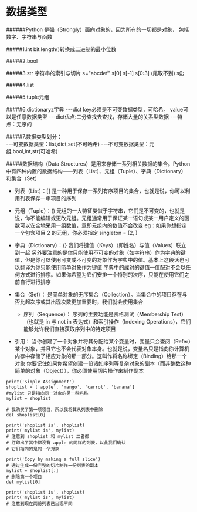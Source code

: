 # 数据类型
######Python 是强（Strongly）面向对象的，因为所有的一切都是对象， 包括数字、字符串与函数

#####1.int
bit.length()转换成二进制的最小位数

#####2.bool

#####3.str
字符串的索引与切片
s="abcdef"
s[0]  s[-1]
s[0:3] (尾取不到)
s[0:](全取)

#####4.list

#####5.tuple元组

#####6.dictionaryz字典
---dict key必须是不可变数据类型，可哈希。 value可以是任意数据类型
---dict优点:二分查找去查找，存储大量的关系型数据
---特点：无序的

#####7.数据类型划分：   
---可变数据类型：list,dict,set(不可哈希)
---不可变数据类型：元组,bool,int,str(可哈希)


#####数据结构（Data Structures）是用来存储一系列相关数据的集合。Python 中有四种内置的数据结构——列表（List）、元组（Tuple）、字典（Dictionary）和集合（Set）

- 列表（List）：[]
  是一种用于保存一系列有序项目的集合，也就是说，你可以利用列表保存一串项目的序列

- 元组（Tuple）：()
  元组的一大特征类似于字符串，它们是不可变的，也就是说，你不能编辑或更改元组。元组通常用于保证某一语句或某一用户定义的函数可以安全地采用一组数值，意即元组内的数值不会改变
  eg：如果你想指定一个包含项目 2 的元组，你必须指定 singleton = (2, )
  
- 字典（Dictionary）：{}
  我们将键值（Keys）（即姓名）与值（Values）联立到一起
  另外要注意的是你只能使用不可变的对象（如字符串）作为字典的键值，但是你可以使用可变或不可变的对象作为字典中的值。基本上这段话也可以翻译为你只能使用简单对象作为键值
  字典中的成对的键值—值配对不会以任何方式进行排序。如果你希望为它们安排一个特别的次序，只能在使用它们之前自行进行排序

- 集合（Set）：
  是简单对象的无序集合（Collection）。当集合中的项目存在与否比起次序或其出现次数更加重要时，我们就会使用集合

  - 序列（Sequence）：
  序列的主要功能是资格测试（Membership Test）（也就是 in 与 not in 表达式）和索引操作（Indexing Operations），它们能够允许我们直接获取序列中的特定项目

- 引用：
  当你创建了一个对象并将其分配给某个变量时，变量只会查阅（Refer）某个对象，并且它也不会代表对象本身。也就是说，变量名只是指向你计算机内存中存储了相应对象的那一部分。这叫作将名称绑定（Binding）给那一个对象
  你要记住如果你希望创建一份诸如序列等复杂对象的副本（而非整数这种简单的对象（Object）），你必须使用切片操作来制作副本

```
print('Simple Assignment')
shoplist = ['apple', 'mango', 'carrot', 'banana']
#mylist 只是指向同一对象的另一种名称
mylist = shoplist

# 我购买了第一项项目，所以我将其从列表中删除
del shoplist[0]

print('shoplist is', shoplist)
print('mylist is', mylist)
# 注意到 shoplist 和 mylist 二者都
# 打印出了其中都没有 apple 的同样的列表，以此我们确认
# 它们指向的是同一个对象

print('Copy by making a full slice')
# 通过生成一份完整的切片制作一份列表的副本
mylist = shoplist[:]
# 删除第一个项目
del mylist[0]

print('shoplist is', shoplist)
print('mylist is', mylist)
# 注意到现在两份列表已出现不同
```



  
  